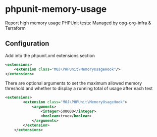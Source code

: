 # phpunit-memory-usage

Report high memory usage PHPUnit tests: Managed by opg-org-infra &amp; Terraform

## Configuration

Add into the phpunit.xml extensions section

```xml
<extensions>
    <extension class="MOJ\PHPUnit\MemoryUsageHook"/>
</extensions>
```

There are optional arguments to set the maximum allowed memory threshold and whether to display a running total of usage after each test

```xml
<extensions>
        <extension class="MOJ\PHPUnit\MemoryUsageHook">
            <arguments>
                <integer>500000</integer>
                <boolean>true</boolean>
            </arguments>
        </extension>
    </extensions>
```
